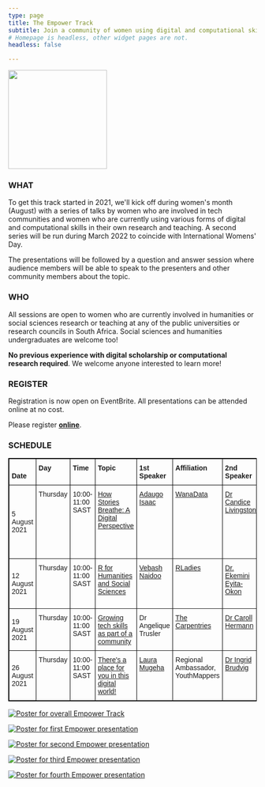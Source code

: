 ```yaml
---
type: page
title: The Empower Track
subtitle: Join a community of women using digital and computational skills in research and beyond!
# Homepage is headless, other widget pages are not.
headless: false

---
```

<img src="empower-icon.svg" width="200px">

### WHAT

To get this track started in 2021, we'll kick off during women's month (August) with a series of talks by women who are involved in tech communities and women who are currently using various forms of digital and computational skills in their own research and teaching. A second series will be run during March 2022 to coincide with International Womens' Day.

The presentations will be followed by a question and answer session where audience members will be able to speak to the presenters and other community members about the topic.

### WHO

All sessions are open to women who are currently involved in humanities or social sciences research or teaching at any of the public universities or research councils in South Africa. Social sciences and humanities undergraduates are welcome too!

__No previous experience with digital scholarship or computational research required__. We welcome anyone interested to learn more!

### REGISTER

Registration is now open on EventBrite. All presentations can be attended online at no cost. 

Please register __[online](https://www.eventbrite.com/e/finding-your-place-as-woman-in-an-increasingly-digital-world-tickets-164179915547)__.

### SCHEDULE

<style type="text/css">
.tg  {border-color:black;border-style:solid;border-width:1px;}
.tg td{border-color:black;border-style:solid;border-width:1px;font-family:Arial, sans-serif;font-size:14px;
  overflow:hidden;padding:10px 5px;word-break:normal;}
.tg th{border-color:black;border-style:solid;border-width:1px;font-family:Arial, sans-serif;font-size:14px;
  font-weight:normal;overflow:hidden;padding:10px 5px;word-break:normal;}
.tg .tg-0thz{border-color:inherit;font-weight:bold;text-align:left;vertical-align:bottom}
.tg .tg-fymr{border-color:inherit;font-weight:bold;text-align:left;vertical-align:top}
.tg .tg-0pky{border-color:inherit;text-align:left;vertical-align:top}
</style>
<table class="tg">
<thead>
  <tr>
    <th class="tg-0thz"><span style="font-weight:bold">Date</span></th>
    <th class="tg-fymr">Day</th>
    <th class="tg-fymr">Time</th>
    <th class="tg-fymr">Topic</th>
    <th class="tg-fymr">1st Speaker</th>
    <th class="tg-fymr">Affiliation</th>
    <th class="tg-fymr">2nd Speaker</th>
    <th class="tg-fymr">Affiliation</th>
  </tr>
</thead>
<tbody>
  <tr>
    <td class="tg-f975">5 August 2021</td>
    <td class="tg-0pky">Thursday</td>
    <td class="tg-0pky">10:00-11:00 SAST</td>
    <td class="tg-0pky"><a href="https://www.eventbrite.com/e/finding-your-place-as-woman-in-an-increasingly-digital-world-tickets-164179915547" target="_blank">How Stories Breathe: A Digital Perspective</a></td>
    <td class="tg-0pky"><a href="https://www.linkedin.com/in/adaugoonyebuchi/" target="_blank">Adaugo Isaac</a></td>
    <td class="tg-0pky"><a href="https://medium.com/wanadata-africa/about-us-a4c53027b716" target="_blank">WanaData</a></td>
    <td class="tg-0pky"><a href="https://sites.google.com/view/drcandicelivingston/home" target="_blank">Dr Candice Livingston</a></td>
    <td class="tg-0pky">Research coordinator, <a href="https://www.cput.ac.za/academic/faculties/education/" target="_blank">Faculty of Education, Cape Peninsula University of Technology</a></td>
  </tr>
  <tr>
    <td class="tg-f975">12 August 2021</td>
    <td class="tg-0pky">Thursday</td>
    <td class="tg-0pky">10:00-11:00 SAST</td>
    <td class="tg-0pky"><a href="https://www.eventbrite.com/e/finding-your-place-as-woman-in-an-increasingly-digital-world-tickets-164179915547" target="_blank">R for Humanities and Social Sciences</a></td>
    <td class="tg-0pky"><a href="https://education.rstudio.com/trainers/people/naidoo+vebashini/" target="_blank" rel="noopener noreferrer">Vebash Naidoo</a></td>
    <td class="tg-0pky"><a href="https://rladies.org/" target="_blank" rel="noopener noreferrer">RLadies</a></td>
    <td class="tg-0pky"><a href="https://www.linkedin.com/in/ekemini-eyita-okon-10b77a76/" target="_blank" rel="noopener noreferrer">Dr. Ekemini Eyita-Okon</a></td>
    <td class="tg-0pky">Post-Doctoral Fellow, <a href="http://www.cacs.org.za/" target="_blank" rel="noopener noreferrer">Centre for Africa-China Studies</a> (CACS)</td>
  </tr>
  <tr>
    <td class="tg-f975">19 August 2021</td>
    <td class="tg-0pky">Thursday</td>
    <td class="tg-0pky">10:00-11:00 SAST</td>
    <td class="tg-0pky"><a href="https://www.eventbrite.com/e/finding-your-place-as-woman-in-an-increasingly-digital-world-tickets-164179915547" target="_blank">Growing tech skills as part of a community</a></td>
    <td class="tg-0pky">Dr Angelique Trusler</td>
    <td class="tg-0pky"><a href="https://carpentries.org/" target="_blank" rel="noopener noreferrer">The Carpentries</a></td>
    <td class="tg-0pky"><a href="http://www.arts.unizulu.ac.za/dr-c-hermann/" target="_blank" rel="noopener noreferrer">Dr Caroll Hermann</a></td>
    <td class="tg-0pky"><a href="http://www.arts.unizulu.ac.za/" target="_blank" rel="noopener noreferrer">Faculty of Arts, University of Zululand</a></td>
  </tr>
  <tr>
    <td class="tg-f975">26 August 2021</td>
    <td class="tg-0pky">Thursday</td>
    <td class="tg-0pky">10:00-11:00 SAST</td>
    <td class="tg-0pky"><a href="https://www.eventbrite.com/e/finding-your-place-as-woman-in-an-increasingly-digital-world-tickets-164179915547" target="_blank">There's a place for you in this digital world!</a></td>
    <td class="tg-0pky"><a href="https://www.linkedin.com/in/laura-mugeha/" target="_blank" rel = "noopener noreferrer">Laura Mugeha</a></td>
    <td class="tg-0pky">Regional Ambassador, YouthMappers</td>
    <td class="tg-0pky"><a href="https://www.linkedin.com/in/ingrid-brudvig-5893a334?originalSubdomain=za" target="_blank" rel = "noopener noreferrer">Dr Ingrid Brudvig</a></td>
    <td class="tg-0pky">Independent Consultant, Digital Anthropologist</td>
    
  </tr>
</tbody>
</table>

[![Poster for overall Empower Track](empower_august.png)](https://www.eventbrite.com/e/finding-your-place-as-woman-in-an-increasingly-digital-world-tickets-164179915547)

[![Poster for first Empower presentation](EMPOWER-session1.jpg)](https://www.eventbrite.com/e/finding-your-place-as-woman-in-an-increasingly-digital-world-tickets-164179915547)

[![Poster for second Empower presentation](EMPOWER-session2.jpg)](https://www.eventbrite.com/e/finding-your-place-as-woman-in-an-increasingly-digital-world-tickets-164179915547)

[![Poster for third Empower presentation](EMPOWER-session3.jpg)](https://www.eventbrite.com/e/finding-your-place-as-woman-in-an-increasingly-digital-world-tickets-164179915547)

[![Poster for fourth Empower presentation](EMPOWER-session4.jpg)](https://www.eventbrite.com/e/finding-your-place-as-woman-in-an-increasingly-digital-world-tickets-164179915547)